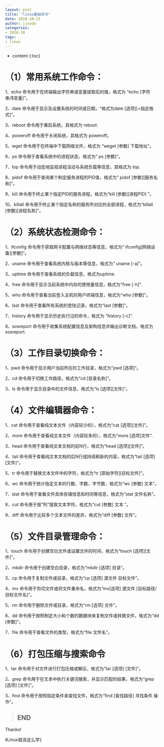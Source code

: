 ```yaml
---
layout: post
title: "linux基础命令"
date: 2018-10-23
author: jjnoob
categories:
- 2018-10
tags:
- linux
---
```


* content
{:toc}

# **（1）常用系统工作命令：**

1、echo 命令用于在终端输出字符串或变量提取后的值，格式为 “echo [字符串/$变量]”。

2、date 命令用于显示及设置系统的时间或日期，“格式为date [选项][+指定格式]”。

3、reboot 命令用于重启系统，其格式为 reboot.

4、poweroff 命令用于关闭系统，其格式为 poweroff。

5、wget 命令用于在终端中下载网络文件，格式为 “weget [参数] 下载地址”。

6、ps 命令用于查看系统中的进程状态，格式为“ ps [参数]”。

7、top 命令用于动态地监视进程活动与系统负载等信息，其格式为 top.

8、pidof 命令用于查询某个制定服务进程的PID值，格式为“ pidof [参数][服务名称]”。

9、kill 命令用于终止某个指定PID的服务进程，格式为“kill [参数][进程PID] ”。

10、killall 命令用于终止某个指定名称的服务所对应的全部进程，格式为“killall [参数][进程名称]”。


# **（2）系统状态检测命令：**

1、ifconfig 命令用于获取网卡配置与网络状态等信息，格式为“ ifconfig[网络设备][参数]”。

2、uname 命令用于查看系统内核与版本等信息，格式为“ uname [-a]”。

3、uptime 命令用于查看系统的负载信息，格式为uptime.

4、free 命令用于显示当前系统中内存的使用量信息，格式为“free [-h]”.

5、who 命令用于查看当前登入主机的用户终端信息，格式为“who [参数]”。

6、last 命令用于查看所有系统的登陆记录，格式为“last [参数]”。

7、history 命令用于显示历史执行过的命令，格式为 “history [-c]”.

8、sosreport 命令用于收集系统配置信息及架构信息并输出诊断文档，格式为 sosreport.


# **（3）工作目录切换命令：**

1、pwd 命令用于显示用户当前所在的工作目录，格式为”pwd [选项]“。

2、cd 命令用于切换工作路径，格式为”cd [目录名称]“。

3、ls 命令用于显示目录中的文件信息，格式为“ls [选项][文件]”。


# **（4）文件编辑器命令：**

1、cat 命令用于查看纯文本文件（内容较少的），格式为“cat [选项][文件]”。

2、more 命令用于查看纯文本文件（内容较多的），格式为“more [选项]文件".

3、head 命令用于查看纯文本文档的前N行，格式为“head [选项][文件]”。

4、tail 命令用于查看纯文本文档的后N行或持续刷新的内容，格式为“tail [选项][文件]”。

5、tr 命令用于替换文本文件中的字符，格式为“tr [原始字符][目标文件]”。

6、wc 命令用于统计指定文本的行数、字数、字节数，格式为“wc [参数] 文本”。

7、stat 命令用于查看文件具体存储信息和时间等信息，格式为“stat 文件名称”。

8、cut 命令用于按“列”提取文本字符，格式为“cut [参数] 文本 ”。

9、diff 命令用于比较多个文本文件的差异，格式为“diff [参数] 文件”。


# **（5）文件目录管理命令：**

1、touch 命令用于创建空白文件或设置文件的时间，格式为“touch [选项][文件]”。

2、mkdir 命令用于创建空白目录，格式为“mkdir [选项] 目录”。

3、cp 命令用于复制文件或目录，格式为“cp [选项] 源文件 目标文件”。

4、mv 命令用于剪切文件或将文件重命名，格式为“mv[选项] 源文件 [目标路径/目标文件名]”。

5、rm 命令用于删除文件或目录，格式为“rm [选项] 文件”。

6、dd 命令用于按照制定大小和个数的数据块来复制文件或转换文件，格式为“dd [参数]”。

7、file 命令用于查看文件的类型，格式为“file 文件名”。


# **（6）打包压缩与搜索命令**

1、tar 命令用于对文件进行打包压缩或解压，格式为“tar [选项] [文件]”。

2、grep 命令用于在文本中执行关键词搜索，并显示匹配的结果，格式为“grep [选项] [文件]”。

3、find 命令用于按照指定条件来查找文件，格式为“find [查找路径] 寻找条件 操作”。



> ## END

Thanks!

《Linux就该这么学》
